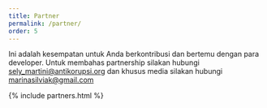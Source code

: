 ```yaml
---
title: Partner
permalink: /partner/
order: 5
---
```


Ini adalah kesempatan untuk Anda berkontribusi dan bertemu dengan para developer.
Untuk membahas partnership silakan hubungi [sely_martini@antikorupsi.org](mailto:sely_martini@antikorupsi.org)
dan khusus media silakan hubungi [marinasilviak@gmail.com](mailto:marinasilviak@gmail.com)

{% include partners.html %}
